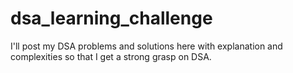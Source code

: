 # dsa_learning_challenge
I'll post my DSA problems and solutions here with explanation and complexities so that I get a strong grasp on DSA. 
